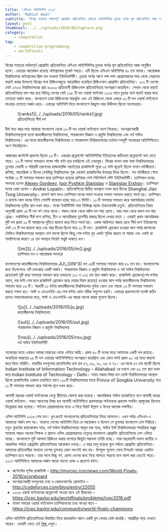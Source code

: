 ```yaml
---
title: 'এসিএম আইসিপিসি ২০১৬'
author: 'Rabiul Awal'
subtitle: 'বিশ্বের সবচেয়ে মর্যাদাপূর্ণ প্রোগ্রামিং প্রতিযোগিতা এসিএম আইসিপিসির চূড়ান্ত পর্বের মূল প্রতিযোগিতা আজ অনুষ্ঠিত হলো। এবারের আয়োজন হয়েছে থাইল্যান্ডের পুকেট শহরে। এটি ছিলো এসিএম আইসিপির ৪০ তম আসর।'
layout: post
thumbnail: ../../uploads/2016/05/Capture.png
category:
    - computation
tag:
    - competitive-programming
    - worldfinals
---
```

বিশ্বের সবচেয়ে মর্যাদাপূর্ণ প্রোগ্রামিং প্রতিযোগিতা এসিএম আইসিপিসির চূড়ান্ত পর্বের মূল প্রতিযোগিতা আজ অনুষ্ঠিত হলো। এবারের আয়োজন হয়েছে থাইল্যান্ডের পুকেট শহরে। এটি ছিলো এসিএম আইসিপির ৪০ তম আসর। আয়োজক বিশ্ববিদ্যালয় থাইল্যান্ডের প্রিন্স অব সংকলা ইউনিভার্সিটি। চূড়ান্ত পর্বের আগে লক্ষ লক্ষ প্রোগ্রামারদের মাঝ থেকে সেরাদের বাছাই করার উদ্দেশ্যে বিশ্বের নানা রিজিওনজুড়ে আয়োজিত হয়েছিল রিজিওনাল প্রোগ্রামিং প্রতিযোগিতা। ১০২ টি দেশের মোট ২৭৩৬ বিশ্ববিদ্যালয়ের প্রায় ৪০০০০ প্রতিযোগী রিজিওনাল প্রতিযোগিতায় অংশগ্রহণ করেছিল। সেখান থেকে বাছাই প্রতিযোগিতার ধাপ পার হয়ে বিভিন্ন দেশের মোট ১২৮ টি দল ওয়ার্ল্ড ফাইনাল ২০১৬ মানে চূড়ান্ত পর্বে লড়াই করার জন্য যোগ্যতা অর্জন করে। বাংলাদেশ ঢাকা রিজিওনের অন্তর্ভুক্ত এবং এই রিজিওন থেকে এবছর ০৩ টি দল ওয়ার্ল্ড ফাইনালে যাওয়ার যোগ্যতা অর্জন করে। এবারের আইসিপি নিয়ে বাংলাদেশে উচ্ছ্বাস আর উদ্দীপনা ছিলো অন্যমাত্রায়।

<div class="wp-block-image wp-image-506 size-medium"><figure class="alignleft">![ranks1](../../uploads/2016/05/ranks1.jpg)<figcaption>প্রতিযোগিতার শীর্ষ দশ</figcaption></figure></div>দীর্ঘ সাত বছর পরে আবারো বাংলাদেশ থেকে ০৩ টি দল ওয়ার্ল্ড ফাইনালে অংশ নিয়েছে। অংশগ্রহণকারী বিশ্ববিদ্যালয়গুলো হলো জাহাঙ্গীরনগর বিশ্ববিদ্যালয়, শাহজালাল বিজ্ঞান ও প্রযুক্তি বিশ্ববিদ্যালয় এবং নর্থ সাউথ বিশ্ববিদ্যালয়। এর মাঝে জাহাঙ্গীরনগর বিশ্ববিদ্যালয় ও শাহজালাল বিশ্বিবদ্যালয়ের বর্তমান দলদুটি গতবারের আইসিপিতেও অংশ নিয়েছিলো।

আজকের কন্টেস্টে প্রবলেম ছিলো ১৩ টি। এবারের প্রব্লেমসেট আইসিপিসির ইতিহাসের কঠিনতম প্রব্লেমসেট বলা যেতে পারে। ১৩ টি সমস্যা সমাধানে লক্ষ্যে পাঁচ ঘন্টা ধরে চলছিলো এই মেধাযুদ্ধ। বিশ্বের নানান বাঘা বাঘা বিশ্ববিদ্যালয়ের তুখোড় মেধাবী ও পরিশ্রমী তরুণদের হাড্ডাহাড্ডি লড়াইয়ের র‍্যাঙ্কলিস্টে পুরো ০৫ ঘন্টা জুড়েই ছিলো নানান নাটকীয়তা। রাশিয়া, আমেরিকা ও চীনের বেশকিছু বিশ্ববিদ্যালয় শুরু থেকেই র‍্যাঙ্কলিস্টের উপরের দিকে ছিলো। সব নাটকীয়তা শেষে সর্বোচ্চ ১১ টি সমস্যার সমাধান করে চ্যাম্পিয়ন হয়েছে রাশিয়ার সেন্ট পিটার্সবার্গ স্টেট ইউনিভার্সিটি। চ্যাম্পিয়ন দলের সদস্যরা হলেন [Alexey Gordeev](http://codeforces.com/profile/Copymaster), [Igor Pyshkin Stanislav](http://codeforces.com/profile/-XraY-) ও [Stanislav Ershov](http://codeforces.com/profile/ershov.stanislav)। চ্যাম্পিয়ন দলের কোচ হলেন – Andrei Lopatin। প্রতিযোগিতার দ্বিতীয় অবস্থানে দখল করে চীনের Shanghai Jiao Tong University। রানার্স আপ দলও চ্যাম্পিয়ন দলের সমান সংখ্যক সমস্যা সমাধান করতে সমর্থ হয়। চ্যাম্পিয়ন ও রানার্স-আপ দলের টাইম পেনল্টি ব্যাবধান হচ্ছে মাত্র ০৭ মিনিট। ১০ টি সমস্যার সমাধান করে আমেরিকার হার্ভার্ড বিশ্ববিদ্যালয় তৃতীয় স্থান দখল করে। মস্কো ইন্সটিটিউট অফ ফিজিক্স অ্যান্ড টেকনোলজি চতুর্থ। প্রতিযোগিতার নিয়ম অনুযায়ী প্রথম ০৪ টি দল স্বর্ণ পেয়ে থাকে। পঞ্চম থেকে থেকে অষ্টম দল পায় রোপ্য। আর নবম থেকে দ্বাদশ দল পায় ব্রোঞ্জ। সবমিলিয়ে শীর্ষ দশে রাশিয়া, চীন ও আমেরিকার তৃদেশীয় রাজত্ব ছিলো দেখার মতো । এবারই প্রথম আমেরিকার দুটি দল প্রথম ১০ টি অবস্থানের দুটিতে জায়গা করে নিতে সমর্থ হয়। একক আধিপত্য বজায় রেখে শীর্ষ দশে ইউরোপের মোট ০৭ টি দল জায়গা করে নেয় আর চীনের ছিলো মাত্র ০১ টি দল। র‍্যাঙ্কলিস্ট ফ্রোজেন হওয়ার আগ পর্যন্ত জাপানের টোকিও বিশ্ববিদ্যালয়ের অবস্থান বেশ ভালো ছিলো কিন্তু শেষ ঘন্টায় খুব একটা সুবিধা করতে না পারায় এবং একটা রং সাবমিশনের কারণে ১৪ তম অবস্থান নিয়েই সন্তুষ্ট থাকতে হল।

<div class="wp-block-image wp-image-508 size-full"><figure class="aligncenter">![im2](../../uploads/2016/05/im2.jpg)<figcaption>চ্যাম্পিয়ন দল ও আয়োজক সদস্যরা</figcaption></figure></div>বাংলাদেশের জাহাঙ্গীরনগর বিশ্ববিদ্যালয়ের JU\_O(N^3) দল ০৬টি সমস্যার সমাধান করে ৫০ তম হয়। বাংলাদেশের জন্য নিঃসন্দেহে এটি চমৎকার একটি অর্জন। শাহজালাল বিজ্ঞান ও প্রযুক্তি বিশ্ববিদ্যালয় ও নর্থ সাউথ বিশ্ববিদ্যালয় প্রত্যেকেই দুটি করে সমস্যার সমাধান করে যথাক্রমে ১১১ ও ১১৩ তম স্থান অর্জন করে। র‍্যাঙ্কলিস্ট ফ্রোজেন(শেষ ঘণ্টার আগে, চার ঘন্টা শেষ হলে র‍্যাঙ্কলিস্ট ফ্রোজেন করে দেয়ার নিয়ম রয়েছে) হওয়ার আগ পর্যন্ত জাহাঙ্গীরনগর বিশ্ববিদ্যালয় সমাধান করে ০৩ টি। পরবর্তী ০১ ঘন্টায় জাহাঙ্গীরনগর বিশ্ববিদ্যালয় দুর্দান্ত খেলে এবং আরো ০৩ টি সমস্যার সমাধান করতে সক্ষম হয়। সাস্ট ও এনএসইউ-এর শেষ ঘন্টায় কোন সঠিক সল্যুশন হয়নি। এবারের প্রবলেমসেট যথেষ্ট কঠিন হলেও সমালোচকদের মতে, সাস্ট ও এনএসইউ-এর আরো ভালো করার সুযোগ ছিলো।

<div class="wp-block-image wp-image-513 size-full"><figure class="aligncenter">![ju](../../uploads/2016/05/ju.jpg)<figcaption>জাহাঙ্গীরনগর বিশ্ববিদ্যালয়</figcaption></figure></div><div class="wp-block-image wp-image-515 size-full"><figure class="aligncenter">![sut](../../uploads/2016/05/sut.jpg)<figcaption>শাহজালাল বিজ্ঞান ও প্রযুক্তি বিশ্ববিদ্যালয়</figcaption></figure></div><div class="wp-block-image wp-image-514 size-full"><figure class="aligncenter">![nsu](../../uploads/2016/05/nsu.jpg)<figcaption>নর্থ সাউথ ইউনিভার্সিটি</figcaption></figure></div>গতবারের মতো এবারও আমরা ভারতের থেকে এগিয়ে আছি। প্রথম ৫০ টি দলের মধ্যে আমাদের একটি দল রয়েছে। অন্যদিকে ভারতের ০৫ টি দল এবারের আইসিপিসিতে অংশগ্রহণ করেছিল এবং কোন দলই প্রথম ৫০ এর মধ্যে জায়গা করে নিতে পারিনি। ভারতীয় দলগুলোর র‍্যানলিস্টের ক্রম হল ৫৭, ৫৯, ৬১, ৬৬ ও ৭০। এর মাঝে ৫৭ তম স্থানটি ছিলো Indian Institute of Information Technology – Allahabad এর দখলে এবং ৫৯ তম স্থান দখল করে Indian Institute of Technology – Delhi। সবচে মজার বিষয় হল হোস্ট বিশ্ববিদ্যালয়ের অবস্থান ছিলো র‍্যাঙ্কলিস্টের একদম তলানিতে মানে ১২৮টি বিশ্ববিদ্যালয়ের মাঝে Prince of Songkla University মাত্র ০১ টি সমস্যার সমাধান করে সর্বশেষ স্থান দখল করে।

আগামী বছরের ওয়ার্ল্ড ফাইনালের ভেন্যু রীতিমত ঘোষণা করা হয়েছে। আমেরিকার সাউথ ডাকোটাতে হবে আগামী বারের ওয়ার্ল্ড ফাইনাল। সবচে আনন্দের বিষয় হল আগামী আইসিপিতে প্রথমবারের পাইথনকে প্রবলেম সলভিং ল্যাঙ্গুয়েজ হিসেবে ডিক্লেয়ার করা হয়েছে। পাইথন প্রোগ্রামারদের মধ্যে এ নিয়ে বিরাট উল্লাস ও ঈদের আমেজ লক্ষনীয়।

এসিম আইসিপি ২০১৬ শেষ হল। খুব দ্রুতই বাংলাদেশের প্রতিযোগিতারা ফিরে আসবেন। এখন পর্যন্ত এসিএম-এ আমাদের অর্জন মন্দ নয়। অন্যান্য দেশের আইসিপি নিয়ে যে আয়োজন ও উদোগ সে তুলনায় বাংলাদেশ বেশ পিছিয়ে। তবুও বুয়েটের কায়কোবাদ স্যার, নর্থ সাউথ বিশ্ববিদ্যালয়ের আবুল হক স্যার, সাউথ ইস্ট বিশ্ববিদ্যালয়ের শাহরিয়ার মঞ্জুর স্যারসহ আরও অনেক শিক্ষক ও প্রাক্তন এসিম প্রোগ্রামারদের নেতৃত্বে বাংলাদেশ প্রোগ্রামিং প্রতিযোগিতায় বেশ এগিয়ে যাচ্ছে। বাংলাদেশে দুটি আলাদা রিজিওন করার ব্যাপারে কিছুটা সম্ভাবনা তইরি হচ্ছে। সারা বছরব্যাপী নানান জাতীয় ও আঞ্চলিক পর্যায়ে প্রোগ্রামিং প্রতিযোগিতার আয়োজন চলছে। এ বছর চালু হয়েছে স্কুল পর্যায়ে প্রোগ্রামিং প্রতিযোগিতা। আমাদের প্রতিযোগীরা অন্যান্য দেশের তুলনায় কোন অংশেই কম নয়। উপযুক্ত সুযোগ পেলে নিশ্চয়ই আমরা একদিন চ্যাম্পিয়ন হতে পারবো। তার সাথে কিছু স্বর্ণ, রোপ্য দেশের জন্য নিয়ে আসতে পারবো বলে আশা করা যেতেই পারে। ২০১৭ আইসিপিতে আমাদের অর্জন আরো ভালো হোক এ প্রত্যাশা রইল।


- কন্টেস্টের পূর্ণাঙ্গ র‍্যাঙ্কলিস্ট – <a href="http://myicpc.icpcnews.com/World-Finals-2016/scoreboard">http://myicpc.icpcnews.com/World-Finals-2016/scoreboard</a> 
- অংশগ্রহণকারী দলগুলোর তথ্য ও কোডফোর্সের প্রোফাইল – <a href="http://codeforces.com/blog/entry/22055">http://codeforces.com/blog/entry/22055</a>
- ২০১৬ ওয়ার্ল্ড ফাইনালের প্রব্লেমসেট পাওয়া যাবে এই ঠিকানায় – <a href="https://icpc.baylor.edu/worldfinals/problems/icpc2016.pdf">https://icpc.baylor.edu/worldfinals/problems/icpc2016.pdf</a>
- নানান সময়ের ওয়ার্ল্ড ফাইনালস চ্যাম্পিয়নদের তথ্য পাওয়া যাবে - <a href="https://icpc.baylor.edu/community/world-finals-champions">https://icpc.baylor.edu/community/world-finals-champions</a>

এসিম আইসিপি প্রতিযোগিতার বিস্তারিত নিয়ে কয়েকদিন আগে একটি ব্লগ লেখার চেষ্টা করেছি। আগ্রহীরা পড়ে দেখতে পারেন। লেখাটি পেতে এই [লিঙ্ক ](http://www.iamrabiul.info/syntax-to-competitive-programming/)দেখুন।